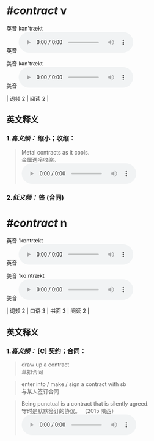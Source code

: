 # ***\#contract*** v
英音 kən'trækt  
英音
<audio src="./media/contract-v-B.aac" controls="controls"></audio>

美音 kən'trækt  
美音
<audio src="./media/contract.aac" controls="controls"></audio>



| 词频 2 | 阅读 2 |  

英文释义
---
### 1.*高义频：* **缩小；收缩：**  

 > Metal contracts as it cools.  
 > 金属遇冷收缩。    
<audio src="./media/1-contract.aac" controls="controls"></audio>

### 2.*低义频：* **签 (合同)**  


# ***\#contract*** n
英音 'kɒntrækt  
英音
<audio src="./media/contract-B.aac" controls="controls"></audio>

美音 'kɑːntrækt  
美音
<audio src="./media/contract-A.aac" controls="controls"></audio>



| 词频 2 | 口语 3 | 书面 3 | 阅读 2 |  

英文释义
---
### 1.*高义频：* **[C] 契约；合同：**  

 > draw up a contract  
 > 草拟合同    

 > enter into / make / sign a contract with sb  
 > 与某人签订合同    

 > Being punctual is a contract that is silently agreed.   
 > 守时是默默签订的协议。  （2015 陕西）  
<audio src="./media/P105 contract3.aac" controls="controls"></audio>


